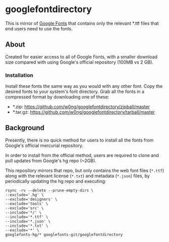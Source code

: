 # googlefontdirectory

This is mirror of [Google 
Fonts](http://code.google.com/p/googlefontdirectory/) that contains only the
relevant *.ttf files that end users need to use the fonts.

## About 

Created for easier access to all of Google Fonts, with a smaller download
size compared with using Google's official repository (100MB vs 2 GB).

### Installation

Install these fonts the same way as you would with any other font. Copy the 
desired fonts to your system's font directory. Grab all the fonts in a 
compressed format by downloading one of these: 

-   *.zip: https://github.com/w0ng/googlefontdirectory/zipball/master
-   *.tar.gz: https://github.com/w0ng/googlefontdirectory/tarball/master

## Background

Presently, there is no quick method for users to install all the fonts from 
Google's official mercurial repository.

In order to install from the official method, users are required to clone and
pull updates from Google's hg repo (~2GB).

This repository mirrors that repo, but only contains the web font files
(`*.ttf`) along with the relevant license (`*.txt`) and metadata (`*.json`)
files, by periodically updating the hg repo and executing:

    rsync -rv --delete --prune-empty-dirs \
    --exclude='.hg' \
    --exclude='designers' \
    --exclude='tools' \
    --exclude='src' \
    --include='*/' \
    --include='*.ttf' \
    --include='*.json' \
    --include='*.txt' \
    --exclude='*' \
    googlefonts-hg/* googlefonts-git/googlefontdirectory
